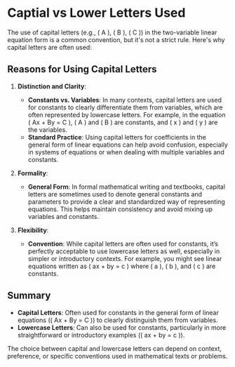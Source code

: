 # Captial vs Lower Letters Used


The use of capital letters (e.g., \( A \), \( B \), \( C \)) in the two-variable linear equation form is a common convention, but it's not a strict rule. Here's why capital letters are often used:

## Reasons for Using Capital Letters

1. **Distinction and Clarity**:
   - **Constants vs. Variables**: In many contexts, capital letters are used for constants to clearly differentiate them from variables, which are often represented by lowercase letters. For example, in the equation \( Ax + By = C \), \( A \) and \( B \) are constants, and \( x \) and \( y \) are the variables.
   - **Standard Practice**: Using capital letters for coefficients in the general form of linear equations can help avoid confusion, especially in systems of equations or when dealing with multiple variables and constants.

2. **Formality**:
   - **General Form**: In formal mathematical writing and textbooks, capital letters are sometimes used to denote general constants and parameters to provide a clear and standardized way of representing equations. This helps maintain consistency and avoid mixing up variables and constants.

3. **Flexibility**:
   - **Convention**: While capital letters are often used for constants, it’s perfectly acceptable to use lowercase letters as well, especially in simpler or introductory contexts. For example, you might see linear equations written as \( ax + by = c \) where \( a \), \( b \), and \( c \) are constants.

## Summary

- **Capital Letters**: Often used for constants in the general form of linear equations (\( Ax + By = C \)) to clearly distinguish them from variables.
- **Lowercase Letters**: Can also be used for constants, particularly in more straightforward or introductory examples (\( ax + by = c \)).

The choice between capital and lowercase letters can depend on context, preference, or specific conventions used in mathematical texts or problems.